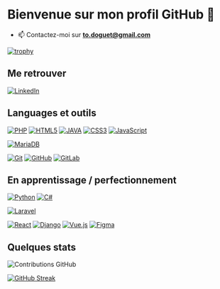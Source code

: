 # Bienvenue sur mon profil GitHub 👋

- 📫 Contactez-moi sur **to.doguet@gmail.com**

[![trophy](https://github-profile-trophy.vercel.app/?username=TxMy-Elu&theme=onedark)](https://github.com/ryo-ma/github-profile-trophy)

## Me retrouver

[![LinkedIn](https://img.shields.io/badge/-LinkedIn-000?&logo=LinkedIn&logoColor=0077B5)](https://www.linkedin.com/in/tom-doguet-7b8457271/?originalSubdomain=fr)

## Languages et outils

[![PHP](https://img.shields.io/badge/-PHP-000?&logo=PHP&logoColor=777BB4)](https://www.php.net)
[![HTML5](https://img.shields.io/badge/-HTML5-000?&logo=HTML5&logoColor=E34F26)](https://www.w3.org/html/)
[![JAVA](https://img.shields.io/badge/-JAVA-000?&logo=JAVA&logoColor=007396)](https://www.java.com/fr/)
[![CSS3](https://img.shields.io/badge/-CSS3-000?&logo=CSS3&logoColor=1572B6)](https://developer.mozilla.org/fr/docs/Web/CSS)
[![JavaScript](https://img.shields.io/badge/-JavaScript-000?&logo=JavaScript&logoColor=F7DF1E)](https://developer.mozilla.org/en-US/docs/Web/JavaScript)

[![MariaDB](https://img.shields.io/badge/-MariaDB-000?&logo=MariaDB&logoColor=003545)](https://mariadb.org/)

[![Git](https://img.shields.io/badge/-Git-000?&logo=Git&logoColor=F05032)](https://git-scm.com/)
[![GitHub](https://img.shields.io/badge/-GitHub-000?&logo=GitHub&logoColor=FFF)](https://www.github.com/)
[![GitLab](https://img.shields.io/badge/-GitLab-000?&logo=GitLab&logoColor=FC6D26)](https://www.gitlab.com/)


## En apprentissage / perfectionnement

[![Python](https://img.shields.io/badge/-Python-000?&logo=Python&logoColor=3776AB)](https://www.python.org/)
[![C#](https://img.shields.io/badge/-C%23-000?&logo=C%20Sharp&logoColor=239120)](https://docs.microsoft.com/en-us/dotnet/csharp/)

[![Laravel](https://img.shields.io/badge/-Laravel-000?&logo=Laravel&logoColor=FF2D20)](https://laravel.com/)

[![React](https://img.shields.io/badge/-React-000?&logo=React&logoColor=61DAFB)](https://reactjs.org/)
[![Django](https://img.shields.io/badge/-Django-000?&logo=Django&logoColor=092E20)](https://www.djangoproject.com/)
[![Vue.js](https://img.shields.io/badge/-Vue.js-000?&logo=Vue.js&logoColor=4FC08D)](https://vuejs.org/)
[![Figma](https://img.shields.io/badge/-Figma-000?&logo=Figma&logoColor=F24E1E)](https://www.figma.com/)


## Quelques stats

![Contributions GitHub](https://github-readme-stats.vercel.app/api?username=TxMy-Elu&custom_title=Contributions%20GitHub&show_icons=true&locale=fr&count_private=true&hide=stars,issues&bg_color=0d1117&hide_border=true&icon_color=52BFEA&text_color=FFF&title_color=52BFEA)

[![GitHub Streak](https://github-readme-streak-stats.herokuapp.com?user=TxMy-Elu&hide_border=true&locale=fr&background=0d1117&ring=52BFEA&stroke=52BFEA&fire=52BFEA&sideNums=FFFFFF&currStreakLabel=FFFFFF&sideLabels=FFFFFF&dates=FFFFFF&currStreakNum=FFFFFF)](https://git.io/streak-stats) 
